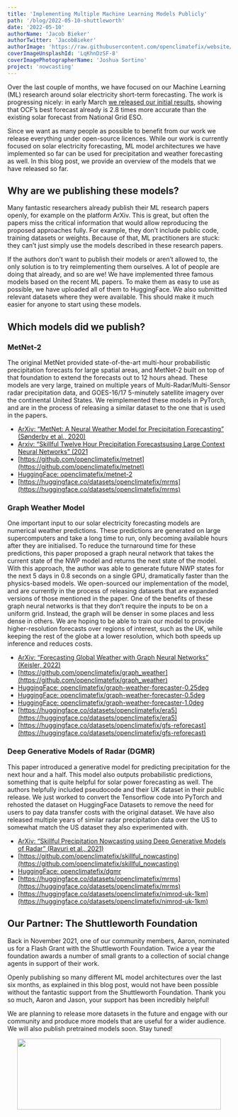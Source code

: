 ```yaml
---
title: 'Implementing Multiple Machine Learning Models Publicly'
path: '/blog/2022-05-10-shuttleworth'
date: '2022-05-10'
authorName: 'Jacob Bieker'
authorTwitter: 'JacobBieker'
authorImage: 'https://raw.githubusercontent.com/openclimatefix/website/master/src/images/people/jacob.jpg'
coverImageUnsplashId: 'LqKhnDzSF-8'
coverImagePhotographerName: 'Joshua Sortino'
project: 'nowcasting'
---
```


Over the last couple of months, we have focused on our Machine Learning (ML) research around solar electricity short-term forecasting. The work is progressing nicely: in early March [we released our initial results](https://www.openclimatefix.org/blog/2022-03-02-first-results), showing that OCF’s best forecast already is 2.8 times more accurate than the existing solar forecast from National Grid ESO.

Since we want as many people as possible to benefit from our work we release everything under open-source licences. While our work is currently focused on solar electricity forecasting, ML model architectures we have implemented so far can be used for precipitation and weather forecasting as well. In this blog post, we provide an overview of the models that we have released so far. 


## Why are we publishing these models?

Many fantastic researchers already publish their ML research papers openly, for example on the platform ArXiv. This is great, but often the papers miss the critical information that would allow reproducing the proposed approaches fully. For example, they don’t include public code, training datasets or weights. Because of that, ML practitioners are stuck: they can’t just simply use the models described in these research papers.

If the authors don’t want to publish their models or aren’t allowed to, the only solution is to try reimplementing them ourselves. A lot of people are doing that already, and so are we! We have implemented three famous models based on the recent ML papers. To make them as easy to use as possible, we have uploaded all of them to HuggingFace. We also submitted relevant datasets where they were available. This should make it much easier for anyone to start using these models.

## Which models did we publish?
### MetNet-2

The original MetNet provided state-of-the-art multi-hour probabilistic precipitation forecasts for large spatial areas, and MetNet-2 built on top of that foundation to extend the forecasts out to 12 hours ahead. These models are very large, trained on multiple years of Multi-Radar/Multi-Sensor radar precipitation data, and GOES-16/17 5-minutely satellite imagery over the continental United States. We reimplemented these models in PyTorch, and are in the process of releasing a similar dataset to the one that is used in the papers. 

- [ArXiv: “MetNet: A Neural Weather Model for Precipitation Forecasting” (Sønderby et al., 2020)](https://arxiv.org/abs/2003.12140)
- [Arxiv: “Skillful Twelve Hour Precipitation Forecastsusing Large Context Neural Networks” (2021](https://arxiv.org/abs/2003.12140)
- [https://github.com/openclimatefix/metnet](https://github.com/openclimatefix/metnet)
- [HuggingFace: openclimatefix/metnet-2](https://huggingface.co/openclimatefix/metnet-2)
- [https://huggingface.co/datasets/openclimatefix/mrms](https://huggingface.co/datasets/openclimatefix/mrms)

### Graph Weather Model

One important input to our solar electricity forecasting models are numerical weather predictions. These predictions are generated on large supercomputers and take a long time to run, only becoming available hours after they are initialised. To reduce the turnaround time for these predictions, this paper proposed a graph neural network that takes the current state of the NWP model and returns the next state of the model. With this approach, the author was able to generate future NWP states for the next 5 days in 0.8 seconds on a single GPU, dramatically faster than the physics-based models. We open-sourced our implementation of the model, and are currently in the process of releasing datasets that are expanded versions of those mentioned in the paper. 
One of the benefits of these graph neural networks is that they don’t require the inputs to be on a uniform grid. Instead, the graph will be denser in some places and less dense in others. We are hoping to be able to train our model to provide higher-resolution forecasts over regions of interest, such as the UK, while keeping the rest of the globe at a lower resolution, which both speeds up inference and reduces costs. 

- [ArXiv: “Forecasting Global Weather with Graph Neural Networks” (Keisler, 2022)](https://arxiv.org/abs/2202.07575)
- [https://github.com/openclimatefix/graph_weather](https://github.com/openclimatefix/graph_weather)
- [HuggingFace: openclimatefix/graph-weather-forecaster-0.25deg](https://huggingface.co/openclimatefix/graph-weather-forecaster-0.25deg)
- [HuggingFace: openclimatefix/graph-weather-forecaster-0.5deg](https://huggingface.co/openclimatefix/graph-weather-forecaster-0.5deg)
- [HuggingFace: openclimatefix/graph-weather-forecaster-1.0deg](https://huggingface.co/openclimatefix/graph-weather-forecaster-1.0deg)
- [https://huggingface.co/datasets/openclimatefix/era5](https://huggingface.co/datasets/openclimatefix/era5)
- [https://huggingface.co/datasets/openclimatefix/gfs-reforecast](https://huggingface.co/datasets/openclimatefix/gfs-reforecast)

### Deep Generative Models of Radar (DGMR)
This paper introduced a generative model for predicting precipitation for the next hour and a half. This model also outputs probabilistic predictions, something that is quite helpful for solar power forecasting as well. The authors helpfully included pseudocode and their UK dataset in their public release. We just worked to convert the Tensorflow code into PyTorch and rehosted the dataset on HuggingFace Datasets to remove the need for users to pay data transfer costs with the original dataset. We have also released multiple years of similar radar precipitation data over the US to somewhat match the US dataset they also experimented with.

- [ArXiv: “Skillful Precipitation Nowcasting using Deep Generative Models of Radar” (Ravuri et al., 2021)](https://arxiv.org/abs/2104.00954)
- [https://github.com/openclimatefix/skillful_nowcasting](https://github.com/openclimatefix/skillful_nowcasting)
- [HuggingFace: openclimatefix/dgmr](https://huggingface.co/openclimatefix/dgmr)
- [https://huggingface.co/datasets/openclimatefix/mrms](https://huggingface.co/datasets/openclimatefix/mrms)
- [https://huggingface.co/datasets/openclimatefix/nimrod-uk-1km](https://huggingface.co/datasets/openclimatefix/nimrod-uk-1km)


## Our Partner: The Shuttleworth Foundation
Back in November 2021, one of our community members, Aaron, nominated us for a Flash Grant with the Shuttleworth Foundation. Twice a year the foundation awards a number of small grants to a collection of social change agents in support of their work.

Openly publishing so many different ML model architectures over the last six months, as explained in this blog post, would not have been possible without the fantastic support from the Shuttleworth Foundation. Thank you so much, Aaron and Jason, your support has been incredibly helpful!

We are planning to release more datasets in the future and engage with our community and produce more models that are useful for a wider audience. We will also publish pretrained models soon. Stay tuned!

<p align="center">

  <img width="460" height="160" src="https://raw.githubusercontent.com/openclimatefix/website/master/src/images/logos/shuttleworth.jpg">
</p>
  
